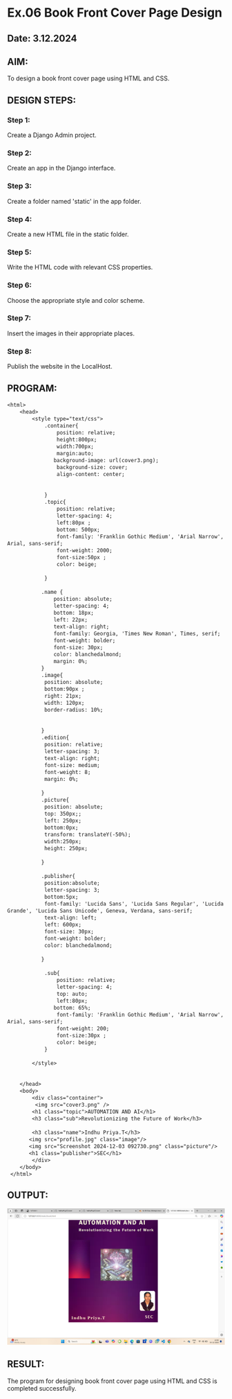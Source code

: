 # Ex.06 Book Front Cover Page Design
## Date: 3.12.2024

## AIM:
To design a book front cover page using HTML and CSS.

## DESIGN STEPS:

### Step 1:
Create a Django Admin project.

### Step 2:
Create an app in the Django interface.

### Step 3:
Create a folder named 'static' in the app folder.

### Step 4:
Create a new HTML file in the static folder.

### Step 5:
Write the HTML code with relevant CSS properties.

### Step 6:
Choose the appropriate style and color scheme.

### Step 7:
Insert the images in their appropriate places.

### Step 8:
Publish the website in the LocalHost.

## PROGRAM:
```
<html>
    <head>
        <style type="text/css">
            .container{
                position: relative;
                height:800px;
                width:700px;
                margin:auto;
               background-image: url(cover3.png);
                background-size: cover;
                align-content: center;

                
            }
            .topic{
                position: relative;
                letter-spacing: 4;
                left:80px ;
                bottom: 500px;
                font-family: 'Franklin Gothic Medium', 'Arial Narrow', Arial, sans-serif;
                font-weight: 2000;
                font-size:50px ;
                color: beige;

            }
       
           .name {
               position: absolute;
               letter-spacing: 4;
               bottom: 18px;
               left: 22px;
               text-align: right;
               font-family: Georgia, 'Times New Roman', Times, serif;
               font-weight: bolder;
               font-size: 30px;
               color: blanchedalmond;
               margin: 0%;
           }
           .image{
            position: absolute;
            bottom:90px ;
            right: 21px;
            width: 120px;
            border-radius: 10%;


           }
           .edition{
            position: relative;
            letter-spacing: 3;
            text-align: right;
            font-size: medium;
            font-weight: 8;
            margin: 0%;

           }
           .picture{
            position: absolute;
            top: 350px;;
            left: 250px;
            bottom:0px;
            transform: translateY(-50%);
            width:250px;
            height: 250px;
            
           }

           .publisher{
            position:absolute;
            letter-spacing: 3;
            bottom:5px;
            font-family: 'Lucida Sans', 'Lucida Sans Regular', 'Lucida Grande', 'Lucida Sans Unicode', Geneva, Verdana, sans-serif;
            text-align: left;
            left: 600px;
            font-size: 30px;
            font-weight: bolder;
            color: blanchedalmond;

           }

            .sub{
                position: relative;
                letter-spacing: 4;
                top: auto;
                left:80px;
               bottom: 65%;
                font-family: 'Franklin Gothic Medium', 'Arial Narrow', Arial, sans-serif;
                font-weight: 200;
                font-size:30px ;
                color: beige;
            }
        
        </style>
       
           
    </head>
    <body>
        <div class="container">
         <img src="cover3.png" />
        <h1 class="topic">AUTOMATION AND AI</h1>
        <h3 class="sub">Revolutionizing the Future of Work</h3>
        
        <h3 class="name">Indhu Priya.T</h3>
       <img src="profile.jpg" class="image"/>
       <img src="Screenshot 2024-12-03 092730.png" class="picture"/>
       <h1 class="publisher">SEC</h1>
        </div>
    </body>
 </html>
 ```


## OUTPUT:
![alt text](<admin/bookapp/static/Screenshot (38).png>)

## RESULT:
The program for designing book front cover page using HTML and CSS is completed successfully.

